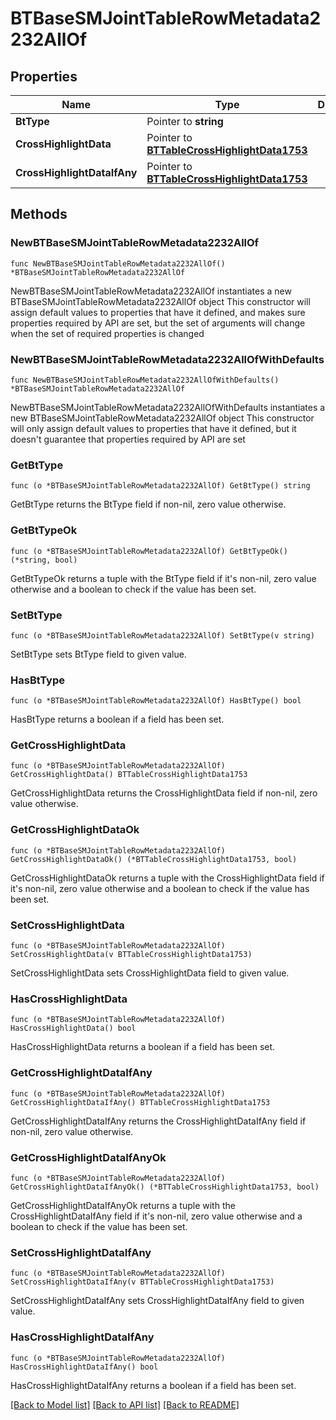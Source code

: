 # BTBaseSMJointTableRowMetadata2232AllOf

## Properties

Name | Type | Description | Notes
------------ | ------------- | ------------- | -------------
**BtType** | Pointer to **string** |  | [optional] 
**CrossHighlightData** | Pointer to [**BTTableCrossHighlightData1753**](BTTableCrossHighlightData1753.md) |  | [optional] 
**CrossHighlightDataIfAny** | Pointer to [**BTTableCrossHighlightData1753**](BTTableCrossHighlightData1753.md) |  | [optional] 

## Methods

### NewBTBaseSMJointTableRowMetadata2232AllOf

`func NewBTBaseSMJointTableRowMetadata2232AllOf() *BTBaseSMJointTableRowMetadata2232AllOf`

NewBTBaseSMJointTableRowMetadata2232AllOf instantiates a new BTBaseSMJointTableRowMetadata2232AllOf object
This constructor will assign default values to properties that have it defined,
and makes sure properties required by API are set, but the set of arguments
will change when the set of required properties is changed

### NewBTBaseSMJointTableRowMetadata2232AllOfWithDefaults

`func NewBTBaseSMJointTableRowMetadata2232AllOfWithDefaults() *BTBaseSMJointTableRowMetadata2232AllOf`

NewBTBaseSMJointTableRowMetadata2232AllOfWithDefaults instantiates a new BTBaseSMJointTableRowMetadata2232AllOf object
This constructor will only assign default values to properties that have it defined,
but it doesn't guarantee that properties required by API are set

### GetBtType

`func (o *BTBaseSMJointTableRowMetadata2232AllOf) GetBtType() string`

GetBtType returns the BtType field if non-nil, zero value otherwise.

### GetBtTypeOk

`func (o *BTBaseSMJointTableRowMetadata2232AllOf) GetBtTypeOk() (*string, bool)`

GetBtTypeOk returns a tuple with the BtType field if it's non-nil, zero value otherwise
and a boolean to check if the value has been set.

### SetBtType

`func (o *BTBaseSMJointTableRowMetadata2232AllOf) SetBtType(v string)`

SetBtType sets BtType field to given value.

### HasBtType

`func (o *BTBaseSMJointTableRowMetadata2232AllOf) HasBtType() bool`

HasBtType returns a boolean if a field has been set.

### GetCrossHighlightData

`func (o *BTBaseSMJointTableRowMetadata2232AllOf) GetCrossHighlightData() BTTableCrossHighlightData1753`

GetCrossHighlightData returns the CrossHighlightData field if non-nil, zero value otherwise.

### GetCrossHighlightDataOk

`func (o *BTBaseSMJointTableRowMetadata2232AllOf) GetCrossHighlightDataOk() (*BTTableCrossHighlightData1753, bool)`

GetCrossHighlightDataOk returns a tuple with the CrossHighlightData field if it's non-nil, zero value otherwise
and a boolean to check if the value has been set.

### SetCrossHighlightData

`func (o *BTBaseSMJointTableRowMetadata2232AllOf) SetCrossHighlightData(v BTTableCrossHighlightData1753)`

SetCrossHighlightData sets CrossHighlightData field to given value.

### HasCrossHighlightData

`func (o *BTBaseSMJointTableRowMetadata2232AllOf) HasCrossHighlightData() bool`

HasCrossHighlightData returns a boolean if a field has been set.

### GetCrossHighlightDataIfAny

`func (o *BTBaseSMJointTableRowMetadata2232AllOf) GetCrossHighlightDataIfAny() BTTableCrossHighlightData1753`

GetCrossHighlightDataIfAny returns the CrossHighlightDataIfAny field if non-nil, zero value otherwise.

### GetCrossHighlightDataIfAnyOk

`func (o *BTBaseSMJointTableRowMetadata2232AllOf) GetCrossHighlightDataIfAnyOk() (*BTTableCrossHighlightData1753, bool)`

GetCrossHighlightDataIfAnyOk returns a tuple with the CrossHighlightDataIfAny field if it's non-nil, zero value otherwise
and a boolean to check if the value has been set.

### SetCrossHighlightDataIfAny

`func (o *BTBaseSMJointTableRowMetadata2232AllOf) SetCrossHighlightDataIfAny(v BTTableCrossHighlightData1753)`

SetCrossHighlightDataIfAny sets CrossHighlightDataIfAny field to given value.

### HasCrossHighlightDataIfAny

`func (o *BTBaseSMJointTableRowMetadata2232AllOf) HasCrossHighlightDataIfAny() bool`

HasCrossHighlightDataIfAny returns a boolean if a field has been set.


[[Back to Model list]](../README.md#documentation-for-models) [[Back to API list]](../README.md#documentation-for-api-endpoints) [[Back to README]](../README.md)


